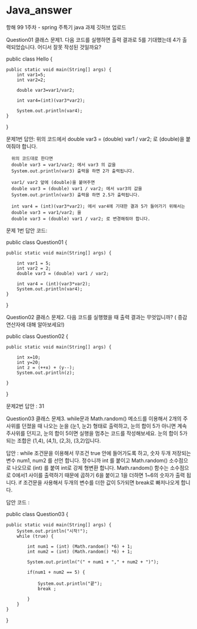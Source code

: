 # Java_answer
항해 99 1주차 - spring 주특기 java 과제 깃허브 업로드

Question01 클래스
문제1. 다음 코드를 실행하면 출력 결과로 5를 기대했는데 4가 출력되었습니다. 어디서 잘못 작성된 것일까요?


public class Hello {

    public static void main(String[] args) {
        int var1=5;
        int var2=2;
        
        double var3=var1/var2;
        
        int var4=(int)(var3*var2);
        
        System.out.println(var4);
    }
}

문제1번 답안: 위의 코드에서 
      double var3 = (double) var1 / var2; 로 (double)을 붙여줘야 합니다.
      
      위의 코드대로 한다면
      double var3 = var1/var2; 에서 var3 의 값을 
      System.out.println(var3) 출력을 하면 2가 출력됩니다.
      
      var1/ var2 앞에 (double)을 붙여주면 
      double var3 = (double) var1 / var2; 에서 var3의 값을 
      System.out.println(var3) 출력을 하면 2.5가 출력됩니다.
      
      int var4 = (int)(var3*var2); 에서 var4에 기대한 결과 5가 들어가기 위해서는 
      double var3 = var1/var2; 을 
      double var3 = (double) var1 / var2; 로 변경해줘야 합니다.
      
문제 1번 답안 코드:

public class Question01 {

    public static void main(String[] args) {

        int var1 = 5;
        int var2 = 2;
        double var3 = (double) var1 / var2;

        int var4 = (int)(var3*var2);
        System.out.println(var4);
    }
}
      

Question02 클래스
문제2. 다음 코드를 실행했을 때 출력 결과는 무엇입니까? ( 증감연산자에 대해 알아보세요!)

public class Question02 {

    public static void main(String[] args) {

        int x=10;
        int y=20;
        int z = (++x) + (y--);
        System.out.println(z);

    }
}

문제2번 답안 : 31

Question03 클래스
문제3. while문과 Math.random() 메소드를 이용해서 2개의 주사위를 던졌을 때
나오는 눈을 (눈1, 눈2) 형태로 출력하고, 
눈의 합이 5가 아니면 계속 주사위를 던지고, 
눈의 합이 5이면 실행을 멈추는 코드를 작성해보세요.
눈의 합이 5가 되는 조합은 (1,4), (4,1), (2,3), (3,2)입니다.

답안 : 
while 조건문을 이용해서 무조건 true 안에 들어가도록 하고, 
숫자 두개 저장되는 변수 num1, num2 를 선언 합니다.
정수니까 int 를 붙이고 Math.random() 소수점으로 나오므로 (int) 를 붙여 int로 강제 형변환 합니다.
Math.random() 함수는 소수점으로 0에서1 사이를 출력하기 때문에 곱하기 6을 붙이고
1을 더하면 1~6의 숫자가 출력 됩니다.
if 조건문을 사용해서 두개의 변수를 더한 값이 5가되면 break로 빠저나오게 합니다.

답안 코드 :


public class Question03 {

    public static void main(String[] args) {
        System.out.println("시작!");
        while (true) {

            int num1 = (int) (Math.random() *6) + 1;
            int num2 = (int) (Math.random() *6) + 1;
            
            System.out.println("(" + num1 + "," + num2 + ")");

            if(num1 + num2 == 5) {

                System.out.println("끝");
                break ;

            }
        }
    }
}


